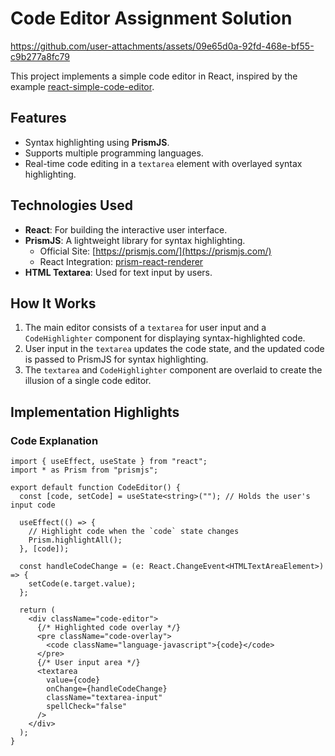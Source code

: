 # Code Editor Assignment Solution


https://github.com/user-attachments/assets/09e65d0a-92fd-468e-bf55-c9b277a8fc79


This project implements a simple code editor in React, inspired by the example [react-simple-code-editor](https://react-simple-code-editor.github.io/react-simple-code-editor/).

## Features
- Syntax highlighting using **PrismJS**.
- Supports multiple programming languages.
- Real-time code editing in a `textarea` element with overlayed syntax highlighting.

## Technologies Used
- **React**: For building the interactive user interface.
- **PrismJS**: A lightweight library for syntax highlighting.
  - Official Site: [https://prismjs.com/](https://prismjs.com/)
  - React Integration: [prism-react-renderer](https://github.com/FormidableLabs/prism-react-renderer)
- **HTML Textarea**: Used for text input by users.

## How It Works
1. The main editor consists of a `textarea` for user input and a `CodeHighlighter` component for displaying syntax-highlighted code.
2. User input in the `textarea` updates the code state, and the updated code is passed to PrismJS for syntax highlighting.
3. The `textarea` and `CodeHighlighter` component are overlaid to create the illusion of a single code editor.

## Implementation Highlights

### Code Explanation
```tsx
import { useEffect, useState } from "react";
import * as Prism from "prismjs";

export default function CodeEditor() {
  const [code, setCode] = useState<string>(""); // Holds the user's input code

  useEffect(() => {
    // Highlight code when the `code` state changes
    Prism.highlightAll();
  }, [code]);

  const handleCodeChange = (e: React.ChangeEvent<HTMLTextAreaElement>) => {
    setCode(e.target.value);
  };

  return (
    <div className="code-editor">
      {/* Highlighted code overlay */}
      <pre className="code-overlay">
        <code className="language-javascript">{code}</code>
      </pre>
      {/* User input area */}
      <textarea
        value={code}
        onChange={handleCodeChange}
        className="textarea-input"
        spellCheck="false"
      />
    </div>
  );
}
